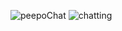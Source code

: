 ![peepoChat](https://i.imgur.com/lWrGPmi.gif)
![chatting](https://cdn.7tv.app/emote/60ba887e7dc7b5a406f12416/4x.webp)
